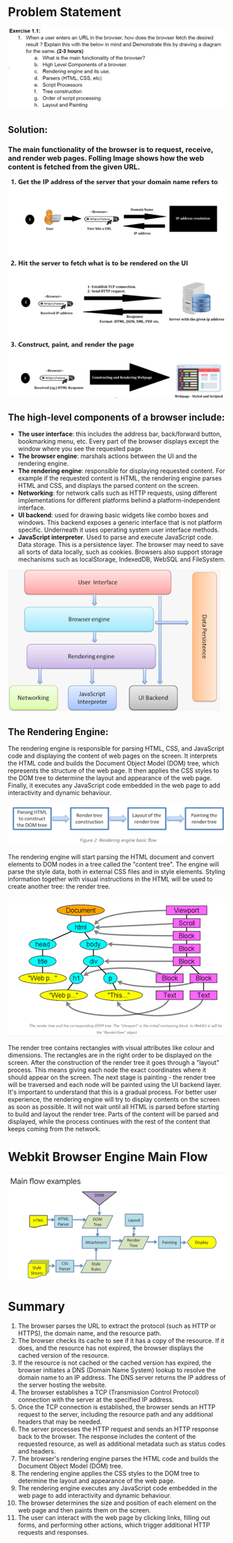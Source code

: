 # Problem Statement
![](./images/Exercise.png)

## Solution:
### The main functionality of the browser is to request, receive, and render web pages. Folling Image shows how the web content is fetched from the given URL. 

![Steps involvel in fetching web content from given URL](./images/FetchingWebContent.png)

## The high-level components of a browser include:
* **The user interface**: this includes the address bar, back/forward button, bookmarking menu, etc. Every part of the browser displays except the window where you see the requested page.
* **The browser engine**: marshals actions between the UI and the rendering engine.
* **The rendering engine**: responsible for displaying requested content. For example if the requested content is HTML, the rendering engine parses HTML and CSS, and displays the parsed content on the screen.
* **Networking**: for network calls such as HTTP requests, using different implementations for different platforms behind a platform-independent interface.
* **UI backend**: used for drawing basic widgets like combo boxes and windows. This backend exposes a generic interface that is not platform specific. Underneath it uses operating system user interface methods.
* **JavaScript interpreter**. Used to parse and execute JavaScript code.
Data storage. This is a persistence layer. The browser may need to save all sorts of data locally, such as cookies. Browsers also support storage mechanisms such as localStorage, IndexedDB, WebSQL and FileSystem.

![Browswer Components](./images/BrowserComponents.png)

## The Rendering Engine:
The rendering engine is responsible for parsing HTML, CSS, and JavaScript code and displaying the content of web pages on the screen. It interprets the HTML code and builds the Document Object Model (DOM) tree, which represents the structure of the web page. It then applies the CSS styles to the DOM tree to determine the layout and appearance of the web page. Finally, it executes any JavaScript code embedded in the web page to add interactivity and dynamic behaviour.

![Rendering Engine Basic Flow](./images/RenderingEngineBasicFlow.png)

The rendering engine will start parsing the HTML document and convert elements to DOM nodes in a tree called the "content tree". The engine will parse the style data, both in external CSS files and in style elements. Styling information together with visual instructions in the HTML will be used to create another tree: the render tree.

![Render Tree vs DOM Tree](./images/RenderTree.png)

The render tree contains rectangles with visual attributes like colour and dimensions. The rectangles are in the right order to be displayed on the screen.
After the construction of the render tree it goes through a "layout" process. This means giving each node the exact coordinates where it should appear on the screen. The next stage is painting - the render tree will be traversed and each node will be painted using the UI backend layer.
It's important to understand that this is a gradual process. For better user experience, the rendering engine will try to display contents on the screen as soon as possible. It will not wait until all HTML is parsed before starting to build and layout the render tree. Parts of the content will be parsed and displayed, while the process continues with the rest of the content that keeps coming from the network.

# Webkit Browser Engine Main Flow

![webkit browser engine main flow](./images/WebKitBrowserEngine.png)

# Summary

1. The browser parses the URL to extract the protocol (such as HTTP or HTTPS), the domain name, and the resource path.
2. The browser checks its cache to see if it has a copy of the resource. If it does, and the resource has not expired, the browser displays the cached version of the resource.
3. If the resource is not cached or the cached version has expired, the browser initiates a DNS (Domain Name System) lookup to resolve the domain name to an IP address. The DNS server returns the IP address of the server hosting the website.
4. The browser establishes a TCP (Transmission Control Protocol) connection with the server at the specified IP address.
5. Once the TCP connection is established, the browser sends an HTTP request to the server, including the resource path and any additional headers that may be needed.
6. The server processes the HTTP request and sends an HTTP response back to the browser. The response includes the content of the requested resource, as well as additional metadata such as status codes and headers.
7. The browser's rendering engine parses the HTML code and builds the Document Object Model (DOM) tree.
8. The rendering engine applies the CSS styles to the DOM tree to determine the layout and appearance of the web page.
9. The rendering engine executes any JavaScript code embedded in the web page to add interactivity and dynamic behaviour.
10. The browser determines the size and position of each element on the web page and then paints them on the screen.
11. The user can interact with the web page by clicking links, filling out forms, and performing other actions, which trigger additional HTTP requests and responses.
